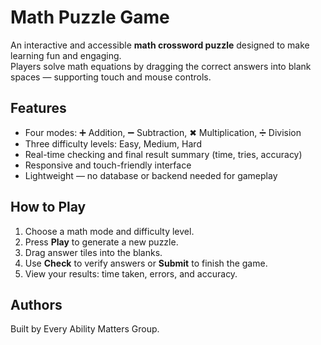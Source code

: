 # Math Puzzle Game

An interactive and accessible **math crossword puzzle** designed to make learning fun and engaging.  
Players solve math equations by dragging the correct answers into blank spaces — supporting touch and mouse controls.

##  Features
- Four modes: ➕ Addition, ➖ Subtraction, ✖ Multiplication, ➗ Division  
- Three difficulty levels: Easy, Medium, Hard  
- Real-time checking and final result summary (time, tries, accuracy)  
- Responsive and touch-friendly interface  
- Lightweight — no database or backend needed for gameplay

##  How to Play
1. Choose a math mode and difficulty level.  
2. Press **Play** to generate a new puzzle.  
3. Drag answer tiles into the blanks.  
4. Use **Check** to verify answers or **Submit** to finish the game.  
5. View your results: time taken, errors, and accuracy.

## Authors 
Built by Every Ability Matters Group.


